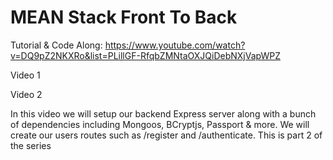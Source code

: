 # MEAN Stack Front To Back

Tutorial & Code Along: https://www.youtube.com/watch?v=DQ9pZ2NKXRo&list=PLillGF-RfqbZMNtaOXJQiDebNXjVapWPZ

Video 1

Video 2

In this video we will setup our backend Express server along with a bunch of dependencies including Mongoos, BCryptjs, Passport & more. We will create our users routes such as /register and /authenticate. This is part 2 of the series